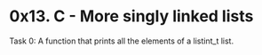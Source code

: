 # 0x13. C - More singly linked lists

Task 0: A function that prints all the elements of a listint_t list.
